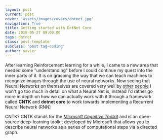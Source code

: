 ```yaml
---
layout: post
current: post
cover: 'assets/images/covers/dotnet.jpg'
navigation: True
title: Getting started with DotNet Core
date: 2018-05-27 09:00:00
tags: dotnet
class: post-template
subclass: 'post tag-coding'
author: xavier
---
```


After learning Reinforcement learning for a while, I came to a new area that needed some "understanding" before I could continue my quest into the inner parts of it. It is on grasping the way that we can teach machines to recognize images through the use of neural networks. Now seeing that Neural Networks on themselves are covered very well by [other people](https://medium.com/@ageitgey/machine-learning-is-fun-part-3-deep-learning-and-convolutional-neural-networks-f40359318721) I won't go too much in detail on what a Neural Net is, instead I'd rather go more in depth on how we can actually work with it through a framework called **CNTK** and **dotnet core** to work towards implementing a Recurrent Neural Network (RNN) 

CNTK? CNTK stands for the [*Microsoft Cognitive Toolkit*](https://github.com/Microsoft/CNTK) and is an open-source deep-learning toolkit developed by Microsoft that allows you to describe neural networks as a series of computational steps via a directed graph.